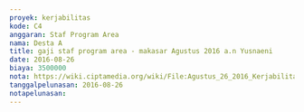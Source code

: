 ```yaml
---
proyek: kerjabilitas
kode: C4
anggaran: Staf Program Area
nama: Desta A
title: gaji staf program area - makasar Agustus 2016 a.n Yusnaeni
date: 2016-08-26
biaya: 3500000
nota: https://wiki.ciptamedia.org/wiki/File:Agustus_26_2016_Kerjabilitas_C4_gaji_staf_program_area_makasar_yusnaeni.png
tanggalpelunasan: 2016-08-26
notapelunasan:
---
```

